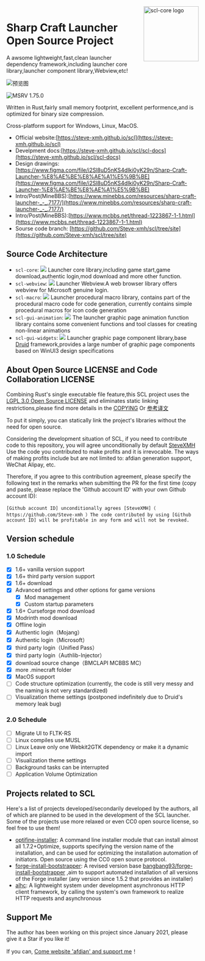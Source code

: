 <img src="./assets/logo.svg" alt="scl-core logo" width="144" align="right">
<div align="left">
    <h1>Sharp Craft Launcher Open Source Project</h1>
    <span>
        A awsome lightweight,fast,clean launcher dependency framework,including launcher core library,launcher component library,Webview,etc! 
    </span>
</div>

![预览图](https://user-images.githubusercontent.com/39523898/208238006-900bd5fe-f9f7-42a9-b726-da829162fbed.png)

![MSRV 1.75.0](https://img.shields.io/badge/MSRV-1.75.0-orange)

Written in Rust,fairly small memory footprint, excellent  performence,and is optimized for binary size compression.

Cross-platform support for Windows, Linux, MacOS.

- Official website:[https://steve-xmh.github.io/scl](https://steve-xmh.github.io/scl)
- Develpment docs:[https://steve-xmh.github.io/scl/scl-docs](https://steve-xmh.github.io/scl/scl-docs)
- Design drawings:[https://www.figma.com/file/i2Sl8uD5nKS4dIki0yK29n/Sharp-Craft-Launcher-%E8%AE%BE%E8%AE%A1%E5%9B%BE](https://www.figma.com/file/i2Sl8uD5nKS4dIki0yK29n/Sharp-Craft-Launcher-%E8%AE%BE%E8%AE%A1%E5%9B%BE)
- Intro/Post(MineBBS):[https://www.minebbs.com/resources/sharp-craft-launcher-_-_.7177/](https://www.minebbs.com/resources/sharp-craft-launcher-_-_.7177/)
- Intro/Post(MineBBS):[https://www.mcbbs.net/thread-1223867-1-1.html](https://www.mcbbs.net/thread-1223867-1-1.html)
- Sourse code branch: [https://github.com/Steve-xmh/scl/tree/site](https://github.com/Steve-xmh/scl/tree/site)

## Source Code Architecture

- `scl-core`: [![](https://img.shields.io/badge/docs-passing-green)](https://steve-xmh.github.io/scl/scl-doc/scl_core/index.html) Launcher core library,including game start,game download,authentic login,mod download and more other function.
- `scl-webview`: [![](https://img.shields.io/badge/docs-passing-green)](https://steve-xmh.github.io/scl/scl-doc/scl_webview/index.html) Launcher Webview.A web browser library offers webview for Microsoft genuine login.
- `scl-macro`: [![](https://img.shields.io/badge/docs-passing-green)](https://steve-xmh.github.io/scl/scl-doc/scl_macro/index.html) Launcher procedural macro library, contains part of the procedural macro code for code generation, currently contains simple procedural macros for icon code generation
- `scl-gui-animation`: [![](https://img.shields.io/badge/docs-passing-green)](https://steve-xmh.github.io/scl/scl-doc/scl_gui_animation/index.html) The launcher graphic page animation function library contains some convenient functions and tool classes for creating non-linear animations
- `scl-gui-widgets`: [![](https://img.shields.io/badge/docs-passing-green)](https://steve-xmh.github.io/scl/scl-doc/scl_gui_widgets/index.html) Launcher graphic page component library,base [Druid](https://github.com/linebender/druid) framework,provides a large number of graphic page components based on WinUI3 design specifications

## About Open Source LICENSE and Code Collaboration LICENSE

Combining Rust's single executable file feature,this SCL project uses the [LGPL 3.0 Open Source LICENSE](./LICENSE)  and eliminates static linking restrictions,please find more details in the [COPYING](./COPYING) Or [参考译文](./COPYING-CN)

To put it simply, you can statically link the project's libraries without the need for open source.

Considering the development situation of SCL, if you need to contribute code to this repository, you will agree unconditionally by default [SteveXMH](https://github.com/Steve-xmh) Use the code you contributed to make profits and it is irrevocable. The ways of making profits include but are not limited to: afdian generation support, WeChat Alipay, etc.

Therefore, if you agree to this contribution agreement, please specify the following text in the remarks when submitting the PR for the first time (copy and paste, please replace the 'Github account ID' with your own Github account ID):

```
[Github account ID] unconditionally agrees [SteveXMH]（ https://github.com/Steve-xmh ）The code contributed by using [Github account ID] will be profitable in any form and will not be revoked.
```

## Version schedule

### 1.0 Schedule

- [x] 1.6+ vanilla version support
- [x] 1.6+ third party version support
- [x] 1.6+ download
- [x] Advanced settings and other options for game versions
    - [x] Mod management
    - [x] Custom startup parameters
- [x] 1.6+ Curseforge mod download
- [x] Modrinth mod download
- [x] Offline login
- [x] Authentic login（Mojang）
- [x] Authentic login（Microsoft）
- [x] third party login（Unified Pass）
- [x] third party login（Authlib-Injector）
- [x] download source change（BMCLAPI MCBBS MC）
- [x] more .minecraft folder
- [x] MacOS support
- [ ] Code structure optimization (currently, the code is still very messy and the naming is not very standardized)
- [ ] Visualization theme settings (postponed indefinitely due to Druid's memory leak bug)

### 2.0 Schedule

- [ ] Migrate UI to FLTK-RS
- [ ] Linux compiles use MUSL 
- [ ] Linux Leave only one Webkit2GTK dependency or make it a dynamic import
- [ ] Visualization theme settings
- [ ] Background tasks can be interrupted
- [ ] Application Volume Optimization

## Projects related to SCL

Here's a list of projects developed/secondarily developed by the authors, all of which are planned to be used in the development of the SCL launcher. Some of the projects use more relaxed or even CC0 open source license, so feel free to use them!

- [optifine-installer](https://github.com/Steve-xmh/optifine-installer): A command line installer module that can install almost all 1.7.2+Optimize, supports specifying the version name of the installation, and can be used for optimizing the installation automation of initiators. Open source using the CC0 open source protocol.
- [forge-install-bootstrapper](https://github.com/Steve-xmh/forge-install-bootstrapper): A revised version base  [bangbang93/forge-install-bootstrapper](https://github.com/bangbang93/forge-install-bootstrapper) ,aim to support automated installation of all versions of the Forge installer (any version since 1.5.2 that provides an installer)
- [alhc](https://github.com/Steve-xmh/alhc): A lightweight system under development asynchronous HTTP client framework, by calling the system's own framework to realize HTTP requests and asynchronous

## Support Me 

The author has been working on this project since January 2021, please give it a Star if you like it!

If you can, [Come website 'afdian' and support me](https://afdian.net/a/SteveXMH)！
